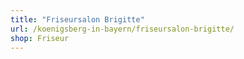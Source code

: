 ```yaml
---
title: "Friseursalon Brigitte"
url: /koenigsberg-in-bayern/friseursalon-brigitte/
shop: Friseur
---
```

